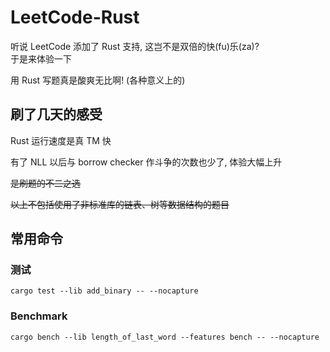 # LeetCode-Rust
听说 LeetCode 添加了 Rust 支持, 这岂不是双倍的快(fu)乐(za)?   
于是来体验一下

用 Rust 写题真是酸爽无比啊! (各种意义上的)

## 刷了几天的感受
Rust 运行速度是真 TM 快

有了 NLL 以后与 borrow checker 作斗争的次数也少了, 体验大幅上升

<s>是刷题的不二之选</s>

<s>以上不包括使用了非标准库的链表、树等数据结构的题目</s>

## 常用命令

### 测试
```
cargo test --lib add_binary -- --nocapture
```

### Benchmark
```
cargo bench --lib length_of_last_word --features bench -- --nocapture
```
